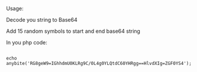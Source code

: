 Usage:

Decode you string to Base64

Add 15 random symbols to start and end base64 string


In you php code:

<code>
echo anybite('RG8geW9=IGhhdmU0KLRg9C/0L4g0YLQtdC60YHRgg==HlvdXIg=ZGF0YS4');
</code>
